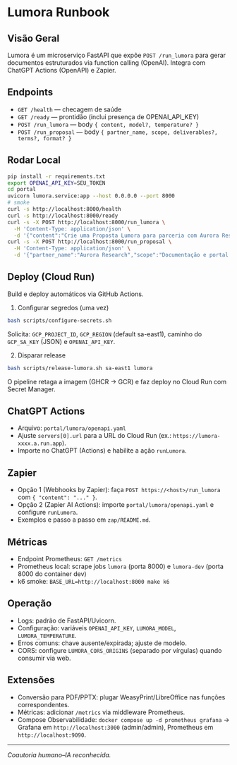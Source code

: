# Lumora Runbook

## Visão Geral
Lumora é um microserviço FastAPI que expõe `POST /run_lumora` para gerar documentos estruturados via function calling (OpenAI). Integra com ChatGPT Actions (OpenAPI) e Zapier.

## Endpoints
- `GET /health` — checagem de saúde
- `GET /ready` — prontidão (inclui presença de OPENAI_API_KEY)
- `POST /run_lumora` — body `{ content, model?, temperature? }`
- `POST /run_proposal` — body `{ partner_name, scope, deliverables?, terms?, format? }`

## Rodar Local
```bash
pip install -r requirements.txt
export OPENAI_API_KEY=SEU_TOKEN
cd portal
uvicorn lumora.service:app --host 0.0.0.0 --port 8000
# smoke
curl -s http://localhost:8000/health
curl -s http://localhost:8000/ready
curl -s -X POST http://localhost:8000/run_lumora \
  -H 'Content-Type: application/json' \
  -d '{"content":"Crie uma Proposta Lumora para parceria com Aurora Research"}'
curl -s -X POST http://localhost:8000/run_proposal \
  -H 'Content-Type: application/json' \
  -d '{"partner_name":"Aurora Research","scope":"Documentação e portal público","deliverables":["Guia técnico","Templates"],"terms":"A definir"}'
```

## Deploy (Cloud Run)
Build e deploy automáticos via GitHub Actions.

1) Configurar segredos (uma vez)
```bash
bash scripts/configure-secrets.sh
```
Solicita: `GCP_PROJECT_ID`, `GCP_REGION` (default sa-east1), caminho do `GCP_SA_KEY` (JSON) e `OPENAI_API_KEY`.

2) Disparar release
```bash
bash scripts/release-lumora.sh sa-east1 lumora
```
O pipeline retaga a imagem (GHCR → GCR) e faz deploy no Cloud Run com Secret Manager.

## ChatGPT Actions
- Arquivo: `portal/lumora/openapi.yaml`
- Ajuste `servers[0].url` para a URL do Cloud Run (ex.: `https://lumora-xxxx.a.run.app`).
- Importe no ChatGPT (Actions) e habilite a ação `runLumora`.

## Zapier
- Opção 1 (Webhooks by Zapier): faça `POST https://<host>/run_lumora` com `{ "content": "..." }`.
- Opção 2 (Zapier AI Actions): importe `portal/lumora/openapi.yaml` e configure `runLumora`.
- Exemplos e passo a passo em `zap/README.md`.

## Métricas
- Endpoint Prometheus: `GET /metrics`
- Prometheus local: scrape jobs `lumora` (porta 8000) e `lumora-dev` (porta 8000 do container dev)
 - k6 smoke: `BASE_URL=http://localhost:8000 make k6`

## Operação
- Logs: padrão de FastAPI/Uvicorn.
- Configuração: variáveis `OPENAI_API_KEY`, `LUMORA_MODEL`, `LUMORA_TEMPERATURE`.
- Erros comuns: chave ausente/expirada; ajuste de modelo.
 - CORS: configure `LUMORA_CORS_ORIGINS` (separado por vírgulas) quando consumir via web.

## Extensões
- Conversão para PDF/PPTX: plugar WeasyPrint/LibreOffice nas funções correspondentes.
- Métricas: adicionar `/metrics` via middleware Prometheus.
 - Compose Observabilidade: `docker compose up -d prometheus grafana` → Grafana em `http://localhost:3000` (admin/admin), Prometheus em `http://localhost:9090`.

---
_Coautoria humano–IA reconhecida._
